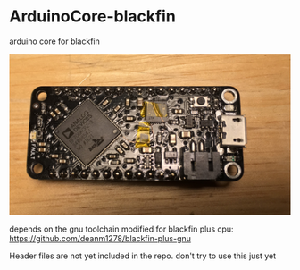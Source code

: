 # ArduinoCore-blackfin
arduino core for blackfin

![Alt text](dsp_feather.JPG)

depends on the gnu toolchain modified for blackfin plus cpu:
https://github.com/deanm1278/blackfin-plus-gnu

Header files are not yet included in the repo.
don't try to use this just yet
